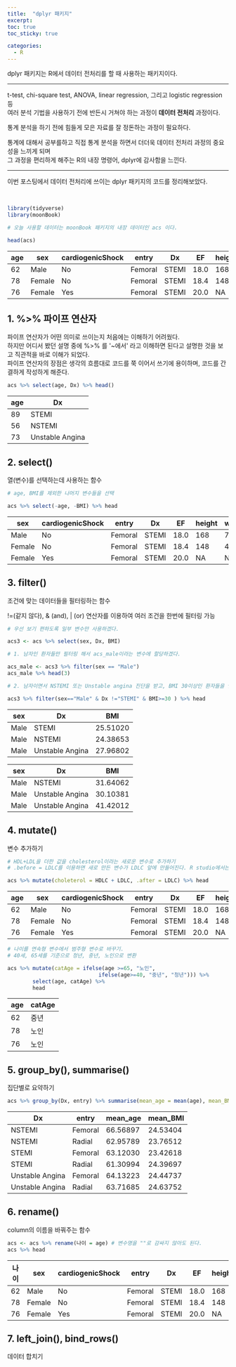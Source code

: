 ```yaml
---
title:  "dplyr 패키지"
excerpt: 
toc: true
toc_sticky: true

categories:
  - R
---
```



dplyr 패키지는 R에서 데이터 전처리를 할 때 사용하는 패키지이다.

---

t-test, chi-square test, ANOVA, linear regression, 그리고 logistic regression 등  
여러 분석 기법을 사용하기 전에 반든시 거쳐야 하는 과정이 **데이터 전처리** 과정이다. 

통계 분석을 하기 전에 힘들게 모은 자료를 잘 정돈하는 과정이 필요하다. 

통계에 대해서 공부를하고 직접 통계 분석을 하면서 더더욱 데이터 전처리 과정의 중요성을 느끼게 되며  
그 과정을 편리하게 해주는 R의 내장 명령어, dplyr에 감사함을 느낀다. 

---
이번 포스팅에서 데이터 전처리에 쓰이는 dplyr 패키지의 코드를 정리해보았다.

<br/>

```R
library(tidyverse)
library(moonBook)
```


```R
# 오늘 사용할 데이터는 moonBook 패키지의 내장 데이터인 acs 이다.

head(acs)
```


<table>
<thead><tr><th scope=col>age</th><th scope=col>sex</th><th scope=col>cardiogenicShock</th><th scope=col>entry</th><th scope=col>Dx</th><th scope=col>EF</th><th scope=col>height</th><th scope=col>weight</th><th scope=col>BMI</th><th scope=col>obesity</th><th scope=col>TC</th><th scope=col>LDLC</th><th scope=col>HDLC</th><th scope=col>TG</th><th scope=col>DM</th><th scope=col>HBP</th><th scope=col>smoking</th></tr></thead>
<tbody>
	<tr><td>62             </td><td>Male           </td><td>No             </td><td>Femoral        </td><td>STEMI          </td><td>18.0           </td><td>168            </td><td>72             </td><td>25.51020       </td><td>Yes            </td><td>215            </td><td>154            </td><td>35             </td><td>155            </td><td>Yes            </td><td>No             </td><td>Smoker         </td></tr>
	<tr><td>78             </td><td>Female         </td><td>No             </td><td>Femoral        </td><td>STEMI          </td><td>18.4           </td><td>148            </td><td>48             </td><td>21.91381       </td><td>No             </td><td> NA            </td><td> NA            </td><td>NA             </td><td>166            </td><td>No             </td><td>Yes            </td><td>Never          </td></tr>
	<tr><td>76             </td><td>Female         </td><td>Yes            </td><td>Femoral        </td><td>STEMI          </td><td>20.0           </td><td> NA            </td><td>NA             </td><td>      NA       </td><td>No             </td><td> NA            </td><td> NA            </td><td>NA             </td><td> NA            </td><td>No             </td><td>Yes            </td><td>Never          </td></tr>
</tbody>
</table>



## 1. %>%  파이프 연산자
  
파이프 연산자가 어떤 의미로 쓰이는지 처음에는 이해하기 어려웠다.  
하지만 어디서 봤던 설명 중에 %>% 를 '~에서' 라고 이해하면 된다고 설명한 것을 보고 직관적을 바로 이해가 되었다.  
파이프 연산자의 장점은 생각의 흐름대로 코드를 쭉 이어서 쓰기에 용이하며, 코드를 간결하게 작성하게 해준다.


```R
acs %>% select(age, Dx) %>% head()
```


<table>
<thead><tr><th scope=col>age</th><th scope=col>Dx</th></tr></thead>
<tbody>
	<tr><td>89             </td><td>STEMI          </td></tr>
	<tr><td>56             </td><td>NSTEMI         </td></tr>
	<tr><td>73             </td><td>Unstable Angina</td></tr>
</tbody>
</table>



## 2. select()

열(변수)를 선택하는데 사용하는 함수


```R
# age, BMI를 제외한 나머지 변수들을 선택

acs %>% select(-age, -BMI) %>% head
```


<table>
<thead><tr><th scope=col>sex</th><th scope=col>cardiogenicShock</th><th scope=col>entry</th><th scope=col>Dx</th><th scope=col>EF</th><th scope=col>height</th><th scope=col>weight</th><th scope=col>obesity</th><th scope=col>TC</th><th scope=col>LDLC</th><th scope=col>HDLC</th><th scope=col>TG</th><th scope=col>DM</th><th scope=col>HBP</th><th scope=col>smoking</th></tr></thead>
<tbody>
	<tr><td>Male           </td><td>No             </td><td>Femoral        </td><td>STEMI          </td><td>18.0           </td><td>168            </td><td>72             </td><td>Yes            </td><td>215            </td><td>154            </td><td>35             </td><td>155            </td><td>Yes            </td><td>No             </td><td>Smoker         </td></tr>
	<tr><td>Female         </td><td>No             </td><td>Femoral        </td><td>STEMI          </td><td>18.4           </td><td>148            </td><td>48             </td><td>No             </td><td> NA            </td><td> NA            </td><td>NA             </td><td>166            </td><td>No             </td><td>Yes            </td><td>Never          </td></tr>
	<tr><td>Female         </td><td>Yes            </td><td>Femoral        </td><td>STEMI          </td><td>20.0           </td><td> NA            </td><td>NA             </td><td>No             </td><td> NA            </td><td> NA            </td><td>NA             </td><td> NA            </td><td>No             </td><td>Yes            </td><td>Never          </td></tr>
</tbody>
</table>



## 3. filter()
조건에 맞는 데이터들을 필터링하는 함수

!=(같지 않다), & (and), | (or) 연산자를 이용하여 여러 조건을 한번에 필터링 가능


```R
# 우선 보기 편하도록 일부 변수만 사용하겠다.

acs3 <- acs %>% select(sex, Dx, BMI)

# 1. 남자인 환자들만 필터링 해서 acs_male이라는 변수에 할당하겠다.

acs_male <- acs3 %>% filter(sex == "Male")
acs_male %>% head(3)

# 2. 남자이면서 NSTEMI 또는 Unstable angina 진단을 받고, BMI 30이상인 환자들을 연산자를 통해서 한번에 필터링 가능하다

acs3 %>% filter(sex=="Male" & Dx !="STEMI" & BMI>=30 ) %>% head
```


<table>
<thead><tr><th scope=col>sex</th><th scope=col>Dx</th><th scope=col>BMI</th></tr></thead>
<tbody>
	<tr><td>Male           </td><td>STEMI          </td><td>25.51020       </td></tr>
	<tr><td>Male           </td><td>NSTEMI         </td><td>24.38653       </td></tr>
	<tr><td>Male           </td><td>Unstable Angina</td><td>27.96802       </td></tr>
</tbody>
</table>




<table>
<thead><tr><th scope=col>sex</th><th scope=col>Dx</th><th scope=col>BMI</th></tr></thead>
<tbody>
	<tr><td>Male           </td><td>NSTEMI         </td><td>31.64062       </td></tr>
	<tr><td>Male           </td><td>Unstable Angina</td><td>30.10381       </td></tr>
	<tr><td>Male           </td><td>Unstable Angina</td><td>41.42012       </td></tr>
</tbody>
</table>



## 4.  mutate()
변수 추가하기 


```R
# HDL+LDL을 더한 값을 cholesterol이라는 새로운 변수로 추가하기
# .before = LDLC를 이용하면 새로 만든 변수가 LDLC 앞에 만들어진다. R studio에서는 잘 작동하는데 jupyter notebook에서는 작동을 안함.

acs %>% mutate(choleterol = HDLC + LDLC, .after = LDLC) %>% head
```


<table>
<thead><tr><th scope=col>age</th><th scope=col>sex</th><th scope=col>cardiogenicShock</th><th scope=col>entry</th><th scope=col>Dx</th><th scope=col>EF</th><th scope=col>height</th><th scope=col>weight</th><th scope=col>BMI</th><th scope=col>obesity</th><th scope=col>TC</th><th scope=col>LDLC</th><th scope=col>HDLC</th><th scope=col>TG</th><th scope=col>DM</th><th scope=col>HBP</th><th scope=col>smoking</th><th scope=col>choleterol</th><th scope=col>.after</th></tr></thead>
<tbody>
	<tr><td>62             </td><td>Male           </td><td>No             </td><td>Femoral        </td><td>STEMI          </td><td>18.0           </td><td>168            </td><td>72             </td><td>25.51020       </td><td>Yes            </td><td>215            </td><td>154            </td><td>35             </td><td>155            </td><td>Yes            </td><td>No             </td><td>Smoker         </td><td>189            </td><td>154            </td></tr>
	<tr><td>78             </td><td>Female         </td><td>No             </td><td>Femoral        </td><td>STEMI          </td><td>18.4           </td><td>148            </td><td>48             </td><td>21.91381       </td><td>No             </td><td> NA            </td><td> NA            </td><td>NA             </td><td>166            </td><td>No             </td><td>Yes            </td><td>Never          </td><td> NA            </td><td> NA            </td></tr>
	<tr><td>76             </td><td>Female         </td><td>Yes            </td><td>Femoral        </td><td>STEMI          </td><td>20.0           </td><td> NA            </td><td>NA             </td><td>      NA       </td><td>No             </td><td> NA            </td><td> NA            </td><td>NA             </td><td> NA            </td><td>No             </td><td>Yes            </td><td>Never          </td><td> NA            </td><td> NA            </td></tr>
</tbody>
</table>




```R
# 나이를 연속형 변수에서 범주형 변수로 바꾸기.
# 40세, 65세를 기준으로 청년, 중년, 노인으로 변환

acs %>% mutate(catAge = ifelse(age >=65, "노인", 
                             ifelse(age>=40, "중년", "청년"))) %>% 
        select(age, catAge) %>% 
        head
```


<table>
<thead><tr><th scope=col>age</th><th scope=col>catAge</th></tr></thead>
<tbody>
	<tr><td>62  </td><td>중년</td></tr>
	<tr><td>78  </td><td>노인</td></tr>
	<tr><td>76  </td><td>노인</td></tr>
</tbody>
</table>



## 5. group_by(), summarise()

집단별로 요약하기


```R
acs %>% group_by(Dx, entry) %>% summarise(mean_age = mean(age), mean_BMI=mean(BMI, na.rm=T))
```


<table>
<thead><tr><th scope=col>Dx</th><th scope=col>entry</th><th scope=col>mean_age</th><th scope=col>mean_BMI</th></tr></thead>
<tbody>
	<tr><td>NSTEMI         </td><td>Femoral        </td><td>66.56897       </td><td>24.53404       </td></tr>
	<tr><td>NSTEMI         </td><td>Radial         </td><td>62.95789       </td><td>23.76512       </td></tr>
	<tr><td>STEMI          </td><td>Femoral        </td><td>63.12030       </td><td>23.42618       </td></tr>
	<tr><td>STEMI          </td><td>Radial         </td><td>61.30994       </td><td>24.39697       </td></tr>
	<tr><td>Unstable Angina</td><td>Femoral        </td><td>64.13223       </td><td>24.44737       </td></tr>
	<tr><td>Unstable Angina</td><td>Radial         </td><td>63.71685       </td><td>24.63752       </td></tr>
</tbody>
</table>



## 6. rename()
column의 이름을 바꿔주는 함수


```R
acs <- acs %>% rename(나이 = age) # 변수명을 ""로 감싸지 않아도 된다.
acs %>% head
```


<table>
<thead><tr><th scope=col>나이</th><th scope=col>sex</th><th scope=col>cardiogenicShock</th><th scope=col>entry</th><th scope=col>Dx</th><th scope=col>EF</th><th scope=col>height</th><th scope=col>weight</th><th scope=col>BMI</th><th scope=col>obesity</th><th scope=col>TC</th><th scope=col>LDLC</th><th scope=col>HDLC</th><th scope=col>TG</th><th scope=col>DM</th><th scope=col>HBP</th><th scope=col>smoking</th></tr></thead>
<tbody>
	<tr><td>62             </td><td>Male           </td><td>No             </td><td>Femoral        </td><td>STEMI          </td><td>18.0           </td><td>168            </td><td>72             </td><td>25.51020       </td><td>Yes            </td><td>215            </td><td>154            </td><td>35             </td><td>155            </td><td>Yes            </td><td>No             </td><td>Smoker         </td></tr>
	<tr><td>78             </td><td>Female         </td><td>No             </td><td>Femoral        </td><td>STEMI          </td><td>18.4           </td><td>148            </td><td>48             </td><td>21.91381       </td><td>No             </td><td> NA            </td><td> NA            </td><td>NA             </td><td>166            </td><td>No             </td><td>Yes            </td><td>Never          </td></tr>
	<tr><td>76             </td><td>Female         </td><td>Yes            </td><td>Femoral        </td><td>STEMI          </td><td>20.0           </td><td> NA            </td><td>NA             </td><td>      NA       </td><td>No             </td><td> NA            </td><td> NA            </td><td>NA             </td><td> NA            </td><td>No             </td><td>Yes            </td><td>Never          </td></tr>
</tbody>
</table>



## 7. left_join(), bind_rows()

데이터 합치기

<br/>
<br/>